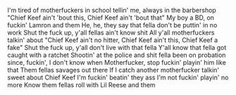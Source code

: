 I'm tired of motherfuckers in school tellin' me, always in the barbershop
"Chief Keef ain't 'bout this, Chief Keef ain't 'bout that"
My boy a BD, on fuckin' Lamron and them
He, he, they say that fella don't be puttin' in no work
Shut the fuck up, y'all fellas ain't know shit
All y'all motherfuckers talkin' about
"Chief Keef ain't no hitter, Chief Keef ain't this, Chief Keef a fake"
Shut the fuck up, y'all don't live with that fella
Y'all know that fella got caught with a ratchet
Shootin' at the police and shit
fella been on probation since, fuckin', I don't know when
Motherfucker, stop fuckin' playin' him like that
Them fellas savages out there
If I catch another motherfucker talkin' sweet about Chief Keef
I'm fuckin' beatin' they ass
I'm not fuckin' playin' no more
Know them fellas roll with Lil Reese and them
